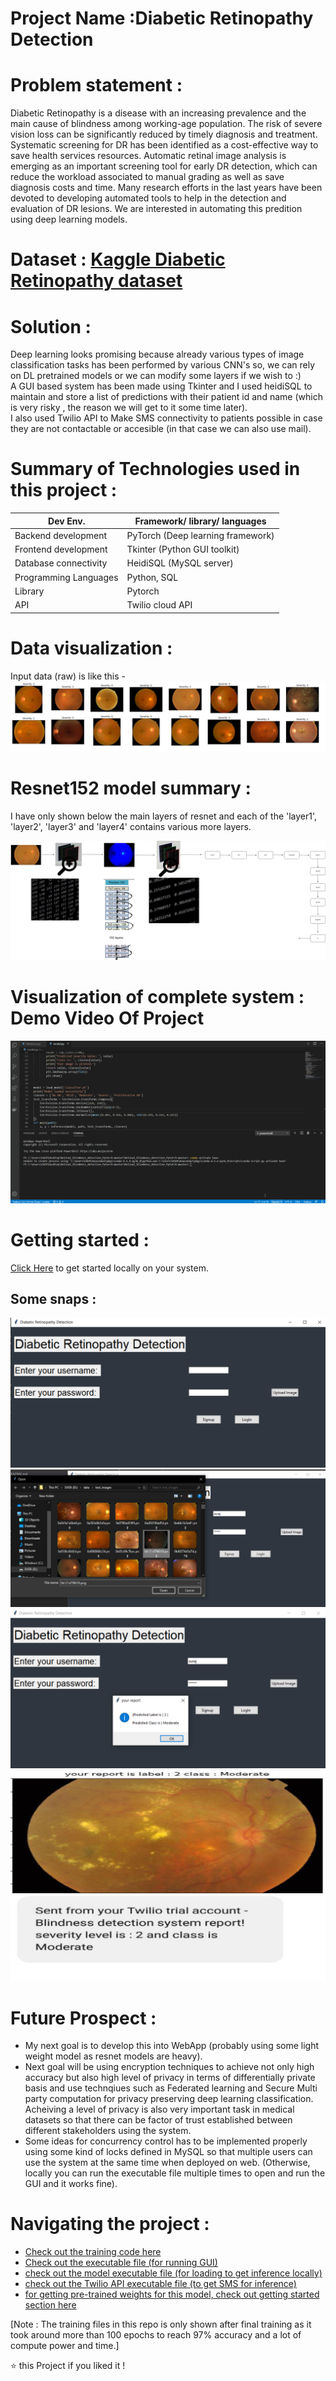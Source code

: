# Project Name :Diabetic Retinopathy Detection   

# Problem statement :    
Diabetic Retinopathy is a disease with an increasing prevalence and the main cause of blindness among working-age population. The risk of severe vision loss can be significantly reduced by timely diagnosis and treatment. Systematic screening for DR has been identified as a cost-effective way to save health services resources. Automatic retinal image analysis is emerging as an important screening tool for early DR detection, which can reduce the workload associated to manual grading as well as save diagnosis costs and time. Many research efforts in the last years have been devoted to developing automated tools to help in the detection and evaluation of DR lesions.
We are interested in automating this predition using deep learning models.

# Dataset : [Kaggle Diabetic Retinopathy dataset](https://www.kaggle.com/c/aptos2019-blindness-detection/data)      

# Solution :   
  
Deep learning looks promising because already various types of image classification tasks has been performed by various CNN's so, we can rely on DL pretrained models or we can modify some layers if we wish to :)    
A GUI based system has been made using Tkinter and I used heidiSQL to maintain and store a list of predictions with their patient id and name (which is very risky , the reason we will get to it some time later).   
I also used Twilio API to Make SMS connectivity to patients possible in case they are not contactable or accesible (in that case we can also use mail).       

# Summary of Technologies used in this project :       
| Dev Env. | Framework/ library/ languages |
| ------------- | ------------- |
| Backend development  | PyTorch (Deep learning framework) |
| Frontend development | Tkinter (Python GUI toolkit) |
| Database connectivity | HeidiSQL (MySQL server) |
| Programming Languages | Python, SQL |
| Library | Pytorch |
| API | Twilio cloud API|      

# Data visualization :     
Input data (raw) is like this -     
![visual1](images/visual1.JPG)
   
# Resnet152 model summary :     
I have only shown below the main layers of resnet and each of the 'layer1', 'layer2', 'layer3' and 'layer4' contains various more layers.      

![mat](images/mat.png) 

# Visualization of complete system : Demo Video Of Project    
![visual](images/vid.gif)    


# Getting started :       
[Click Here](https://github.com/suraj038/Diabetic_Retinopathy_Detection/blob/master/GettingStarted.md) to get started locally on your system.

## Some snaps :     
![images/gui1.png](images/gui1.png)
![images/gui2.png](images/gui2.png)
![images/gui3.png](images/gui3.png)
![images/gui4.JPG](images/gui4.JPG)
![images/sms.JPG](images/sms.JPG)       

 
 # Future Prospect :    
 * My next goal is to develop this into WebApp (probably using some light weight model as resnet models are heavy).   
 * Next goal will be using encryption techniques to achieve not only high accuracy but also high level of privacy in terms of differentially private basis and use technqiues such as Federated learning and Secure Multi party computation for privacy preserving deep learning classification.
 Acheiving a level of privacy is also very important task in medical datasets so that there can be factor of trust established between different stakeholders using the system.   
 * Some ideas for concurrency control has to be implemented properly using some kind of locks defined in MySQL so that multiple users can use the system at the same time when deployed on web.
 (Otherwise, locally you can run the executable file multiple times to open and run the GUI and it works fine).      
 
# Navigating the project :  
* [Check out the training code here](https://github.com/suraj038/Diabetic_Retinopathy_Detection/blob/master/DR1_training.ipynb)  
* [Check out the executable file (for running GUI)](https://github.com/suraj038/Diabetic_Retinopathy_Detection/blob/master/blindness.py)    
* [check out the model executable file (for loading to get inference locally)](https://github.com/suraj038/Diabetic_Retinopathy_Detection/blob/master/model.py)    
* [check out the Twilio API executable file (to get SMS for inference)](https://github.com/suraj038/Diabetic_Retinopathy_Detection/blob/master/send_sms.py)
* [for getting pre-trained weights for this model, check out getting started section here](https://github.com/suraj038/Diabetic_Retinopathy_Detection/blob/master/GettingStarted.md)       

[Note : The training files in this repo is only shown after final training as it took around more than 100 epochs to reach 97% accuracy and a lot of compute power and time.]     


⭐️ this Project if you liked it !

